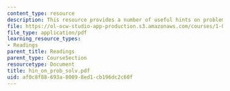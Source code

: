 ```yaml
---
content_type: resource
description: This resource provides a number of useful hints on problem solving.
file: https://ol-ocw-studio-app-production.s3.amazonaws.com/courses/1-060-engineering-mechanics-ii-spring-2006/af0c8f88693a80098ed1cb196dc2c60f_hin_on_prob_solv.pdf
file_type: application/pdf
learning_resource_types:
- Readings
parent_title: Readings
parent_type: CourseSection
resourcetype: Document
title: hin_on_prob_solv.pdf
uid: af0c8f88-693a-8009-8ed1-cb196dc2c60f
---
```

